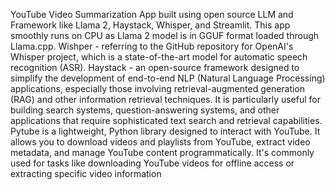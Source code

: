 YouTube Video Summarization App built using open source LLM and Framework like Llama 2, Haystack, Whisper, and Streamlit. This app smoothly runs on CPU as Llama 2 model is in GGUF format loaded through Llama.cpp.
Wishper - referring to the GitHub repository for OpenAI's Whisper project, which is a state-of-the-art model for automatic speech recognition (ASR).
Haystack - an open-source framework designed to simplify the development of end-to-end NLP (Natural Language Processing) applications, especially those involving retrieval-augmented generation (RAG) and other information retrieval techniques. It is particularly useful for building search systems, question-answering systems, and other applications that require sophisticated text search and retrieval capabilities.
Pytube is a lightweight, Python library designed to interact with YouTube. It allows you to download videos and playlists from YouTube, extract video metadata, and manage YouTube content programmatically. It's commonly used for tasks like downloading YouTube videos for offline access or extracting specific video information
